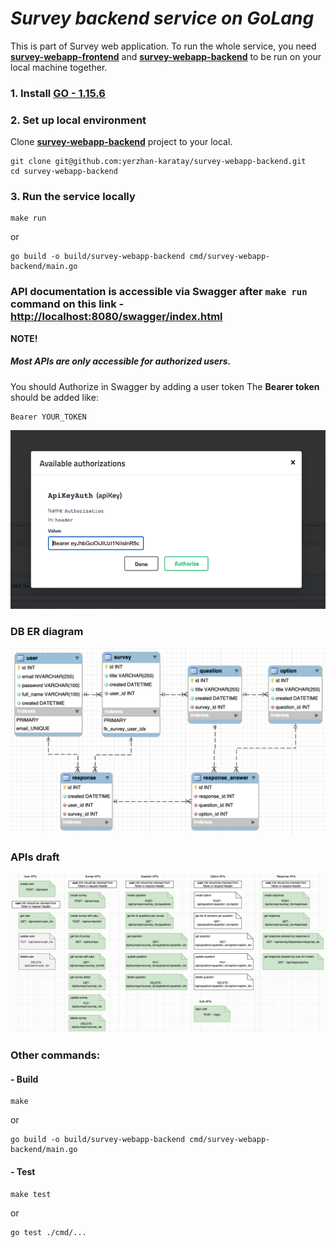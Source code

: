 # _Survey backend service on GoLang_

This is part of Survey web application. To run the whole service, you need [**survey-webapp-frontend**](https://github.com/yerzhan-karatay/survey-webapp-frontend) and [**survey-webapp-backend**](https://github.com/yerzhan-karatay/survey-webapp-backend) to be run on your local machine together.

### 1. Install [GO - 1.15.6](https://golang.org/doc/install)

### 2. Set up local environment
Clone [**survey-webapp-backend**](https://github.com/yerzhan-karatay/survey-webapp-backend) project to your local.
```
git clone git@github.com:yerzhan-karatay/survey-webapp-backend.git
cd survey-webapp-backend
```

### 3. Run the service locally
```
make run
```
or
```
go build -o build/survey-webapp-backend cmd/survey-webapp-backend/main.go
```

### API documentation is accessible via Swagger after `make run` command on this link - [http://localhost:8080/swagger/index.html](http://localhost:8080/swagger/index.html)

**NOTE!** 
##### Most APIs are only accessible for authorized users.
You should Authorize in Swagger by adding a user token 
The **Bearer token** should be added like:
```
Bearer YOUR_TOKEN
```
![Bearer token example](/docs/authorization-example.png)

### DB ER diagram
![ER diagram](/docs/survey-db-ER.png)

### APIs draft
![APIs draft](/docs/apis-structure.png)

### Other commands:
#### - Build

```
make
```
or
```
go build -o build/survey-webapp-backend cmd/survey-webapp-backend/main.go
```

#### - Test
```
make test
```
or
```
go test ./cmd/...
```
